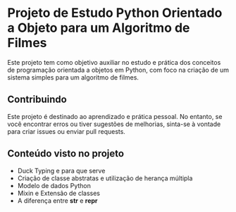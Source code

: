 # Projeto de Estudo Python Orientado a Objeto para um Algoritmo de Filmes
Este projeto tem como objetivo auxiliar no estudo e prática dos conceitos de programação orientada a objetos em Python, com foco na criação de um sistema simples para um algoritmo de filmes.

## Contribuindo
Este projeto é destinado ao aprendizado e prática pessoal. No entanto, se você encontrar erros ou tiver sugestões de melhorias, sinta-se à vontade para criar issues ou enviar pull requests.

## Conteúdo visto no projeto
* Duck Typing e para que serve
* Criação de classe abstratas e utilização de herança múltipla
* Modelo de dados Python
* Mixin e Extensão de classes
* A diferença entre __str__ e __repr__
